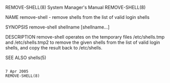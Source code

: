REMOVE-SHELL(8)                                                                          System Manager's Manual                                                                          REMOVE-SHELL(8)

NAME
       remove-shell - remove shells from the list of valid login shells

SYNOPSIS
       remove-shell shellname [shellname...]

DESCRIPTION
       remove-shell operates on the temporary files /etc/shells.tmp and /etc/shells.tmp2 to remove the given shells from the list of valid login shells, and copy the result back to /etc/shells.

SEE ALSO
       shells(5)

                                                                                                7 Apr 2005                                                                                REMOVE-SHELL(8)
